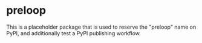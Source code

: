 # preloop
This is a placeholder package that is used to reserve the "preloop" name on PyPI, and additionally test a PyPI publishing workflow.
